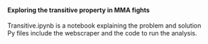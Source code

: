 #### Exploring the transitive property in MMA fights 

Transitive.ipynb is a notebook explaining the problem and solution
\
Py files include the webscraper and the code to run the analysis.

